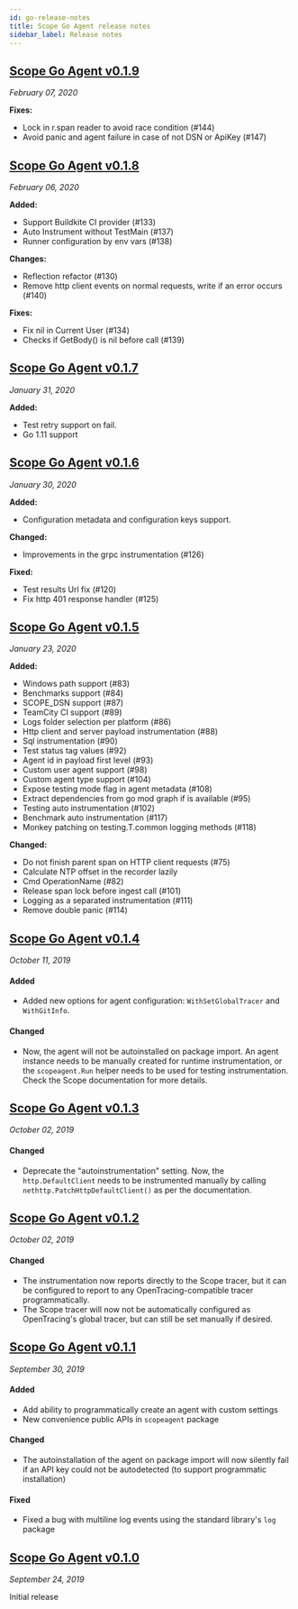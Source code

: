 ```yaml
---
id: go-release-notes
title: Scope Go Agent release notes
sidebar_label: Release notes
---
```



## <a href="https://github.com/undefinedlabs/scope-go-agent/releases/tag/0.1.9" target="_blank">Scope Go Agent v0.1.9</a>

*February 07, 2020*

**Fixes:**
- Lock in r.span reader to avoid race condition (#144)
- Avoid panic and agent failure in case of not DSN or ApiKey (#147)



## <a href="https://github.com/undefinedlabs/scope-go-agent/releases/tag/0.1.8" target="_blank">Scope Go Agent v0.1.8</a>

*February 06, 2020*

**Added:**
- Support Buildkite CI provider (#133)
- Auto Instrument without TestMain (#137)
- Runner configuration by env vars (#138)

**Changes:**
- Reflection refactor (#130)
- Remove http client events on normal requests, write if an error occurs (#140)

**Fixes:**
- Fix nil in Current User (#134)
- Checks if GetBody() is nil before call (#139)


## <a href="https://github.com/undefinedlabs/scope-go-agent/releases/tag/0.1.7" target="_blank">Scope Go Agent v0.1.7</a>

*January 31, 2020*

**Added:**
- Test retry support on fail.
- Go 1.11 support


## <a href="https://github.com/undefinedlabs/scope-go-agent/releases/tag/0.1.6" target="_blank">Scope Go Agent v0.1.6</a>

*January 30, 2020*

**Added:**
- Configuration metadata and configuration keys support.

**Changed:**
- Improvements in the grpc instrumentation (#126)

**Fixed:**
- Test results Url fix (#120)
- Fix http 401 response handler (#125)


## <a href="https://github.com/undefinedlabs/scope-go-agent/releases/tag/0.1.5" target="_blank">Scope Go Agent v0.1.5</a>

*January 23, 2020*

**Added:**
- Windows path support (#83)
- Benchmarks support (#84)
- SCOPE_DSN support (#87)
- TeamCity CI support (#89)
- Logs folder selection per platform (#86)
- Http client and server payload instrumentation (#88) 
- Sql instrumentation (#90)
- Test status tag values (#92)
- Agent id in payload first level (#93)
- Custom user agent support (#98) 
- Custom agent type support (#104) 
- Expose testing mode flag in agent metadata (#108)
- Extract dependencies from go mod graph if is available (#95) 
- Testing auto instrumentation (#102) 
- Benchmark auto instrumentation (#117) 
- Monkey patching on testing.T.common logging methods (#118) 

**Changed:**
- Do not finish parent span on HTTP client requests (#75)
- Calculate NTP offset in the recorder lazily
- Cmd OperationName (#82) 
- Release span lock before ingest call (#101)
- Logging as a separated instrumentation (#111) 
- Remove double panic (#114)


## <a href="https://github.com/undefinedlabs/scope-go-agent/releases/tag/0.1.4" target="_blank">Scope Go Agent v0.1.4</a>

*October 11, 2019*

#### Added
* Added new options for agent configuration: `WithSetGlobalTracer` and `WithGitInfo`.

#### Changed
* Now, the agent will not be autoinstalled on package import. An agent instance needs to be manually created for runtime instrumentation, or the `scopeagent.Run` helper needs to be used for testing instrumentation. Check the Scope documentation for more details.



## <a href="https://github.com/undefinedlabs/scope-go-agent/releases/tag/0.1.3" target="_blank">Scope Go Agent v0.1.3</a>

*October 02, 2019*

#### Changed

* Deprecate the "autoinstrumentation" setting. Now, the `http.DefaultClient` needs to be instrumented manually by calling `nethttp.PatchHttpDefaultClient()` as per the documentation.


## <a href="https://github.com/undefinedlabs/scope-go-agent/releases/tag/0.1.2" target="_blank">Scope Go Agent v0.1.2</a>

*October 02, 2019*

#### Changed
* The instrumentation now reports directly to the Scope tracer, but it can be configured to report to any OpenTracing-compatible tracer programmatically.
* The Scope tracer will now not be automatically configured as OpenTracing's global tracer, but can still be set manually if desired.


## <a href="https://github.com/undefinedlabs/scope-go-agent/releases/tag/0.1.1" target="_blank">Scope Go Agent v0.1.1</a>

*September 30, 2019*

#### Added
* Add ability to programmatically create an agent with custom settings
* New convenience public APIs in `scopeagent` package

#### Changed
* The autoinstallation of the agent on package import will now silently fail if an API key could not be autodetected (to support programmatic installation)

#### Fixed
* Fixed a bug with multiline log events using the standard library's `log` package



## <a href="https://github.com/undefinedlabs/scope-go-agent/releases/tag/0.1.0" target="_blank">Scope Go Agent v0.1.0</a>

*September 24, 2019*

Initial release



